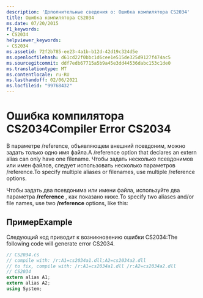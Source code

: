 ```yaml
---
description: 'Дополнительные сведения о: Ошибка компилятора CS2034'
title: Ошибка компилятора CS2034
ms.date: 07/20/2015
f1_keywords:
- CS2034
helpviewer_keywords:
- CS2034
ms.assetid: 72f2b785-ee23-4a1b-b12d-42d19c324d5e
ms.openlocfilehash: d61cd22f0bbc1d6cee1e515de325d9127f474ac5
ms.sourcegitcommit: ddf7edb67715a5b9a45e3dd44536dabc153c1de0
ms.translationtype: MT
ms.contentlocale: ru-RU
ms.lasthandoff: 02/06/2021
ms.locfileid: "99768432"
---
```

# <a name="compiler-error-cs2034"></a><span data-ttu-id="d2201-103">Ошибка компилятора CS2034</span><span class="sxs-lookup"><span data-stu-id="d2201-103">Compiler Error CS2034</span></span>

<span data-ttu-id="d2201-104">В параметре /reference, объявляющем внешний псевдоним, можно задать только одно имя файла.</span><span class="sxs-lookup"><span data-stu-id="d2201-104">A /reference option that declares an extern alias can only have one filename.</span></span> <span data-ttu-id="d2201-105">Чтобы задать несколько псевдонимов или имен файлов, следует использовать несколько параметров /reference.</span><span class="sxs-lookup"><span data-stu-id="d2201-105">To specify multiple aliases or filenames, use multiple /reference options.</span></span>  
  
 <span data-ttu-id="d2201-106">Чтобы задать два псевдонима или имени файла, используйте два параметра **/reference** , как показано ниже.</span><span class="sxs-lookup"><span data-stu-id="d2201-106">To specify two aliases and/or file names, use two **/reference** options, like this:</span></span>  
  
## <a name="example"></a><span data-ttu-id="d2201-107">Пример</span><span class="sxs-lookup"><span data-stu-id="d2201-107">Example</span></span>  

 <span data-ttu-id="d2201-108">Следующий код приводит к возникновению ошибки CS2034:</span><span class="sxs-lookup"><span data-stu-id="d2201-108">The following code will generate error CS2034.</span></span>  
  
```csharp  
// CS2034.cs  
// compile with: /r:A1=cs2034a1.dll;A2=cs2034a2.dll  
// to fix, compile with: /r:A1=cs2034a1.dll /r:A2=cs2034a2.dll  
// CS2034  
extern alias A1;  
extern alias A2;  
using System;  
```
